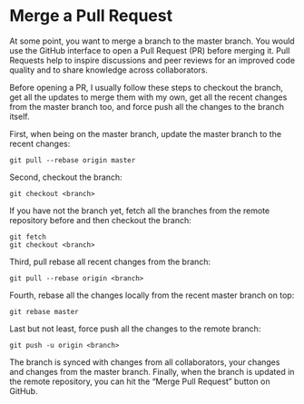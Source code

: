 # Merge a Pull Request

At some point, you want to merge a branch to the master branch. You would use the GitHub interface to open a Pull Request (PR) before merging it. Pull Requests help to inspire discussions and peer reviews for an improved code quality and to share knowledge across collaborators.

Before opening a PR, I usually follow these steps to checkout the branch, get all the updates to merge them with my own, get all the recent changes from the master branch too, and force push all the changes to the branch itself.

First, when being on the master branch, update the master branch to the recent changes:

```
git pull --rebase origin master
```

Second, checkout the branch:

```
git checkout <branch>
```

If you have not the branch yet, fetch all the branches from the remote repository before and then checkout the branch:

```
git fetch
git checkout <branch>
```

Third, pull rebase all recent changes from the branch:

```
git pull --rebase origin <branch>
```

Fourth, rebase all the changes locally from the recent master branch on top:

```
git rebase master
```

Last but not least, force push all the changes to the remote branch:

```
git push -u origin <branch>
```

The branch is synced with changes from all collaborators, your changes and changes from the master branch. Finally, when the branch is updated in the remote repository, you can hit the “Merge Pull Request” button on GitHub.
